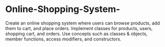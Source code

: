 # Online-Shopping-System-
Create an online shopping system where users can browse products, add them to cart, and place orders. Implement classes for products, users, shopping cart, and orders. Use concepts such as classes &amp; objects, member functions, access modifiers, and constructors.
